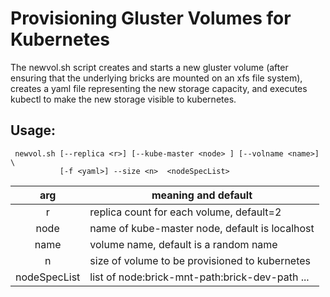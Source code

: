 # Provisioning Gluster Volumes for Kubernetes

The newvol.sh script creates and starts a new gluster volume (after ensuring that the underlying bricks are mounted on an xfs file system), creates a yaml file representing the new storage capacity, and executes kubectl to make the new storage visible to kubernetes.

## Usage:

```
 newvol.sh [--replica <r>] [--kube-master <node> ] [--volname <name>] \
           [-f <yaml>] --size <n>  <nodeSpecList>

```
  arg | meaning and default
  :-: | ------------------
  r | replica count for each volume, default=2
  node | name of kube-master node, default is localhost
  name | volume name, default is a random name
  n | size of volume to be provisioned to kubernetes
  nodeSpecList | list of node:brick-mnt-path:brick-dev-path ...

